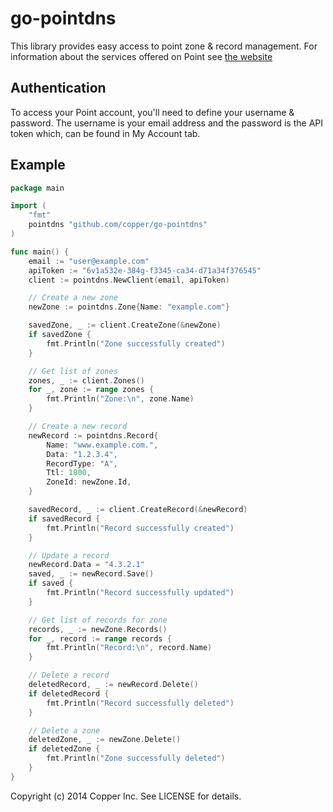 go-pointdns
===========

This library provides easy access to point zone & record management. For information about the services offered on Point see [the website](http://pointhq.com)

## Authentication

To access your Point account, you'll need to define your username & password. The username is your email address and the password is the API token which, can be found in My Account tab.

## Example

```go
package main

import (
    "fmt"
    pointdns "github.com/copper/go-pointdns"
)

func main() {
    email := "user@example.com"
    apiToken := "6v1a532e-384g-f3345-ca34-d71a34f376545"
    client := pointdns.NewClient(email, apiToken)

    // Create a new zone
    newZone := pointdns.Zone{Name: "example.com"}

    savedZone, _ := client.CreateZone(&newZone)
    if savedZone {
        fmt.Println("Zone successfully created")
    }

    // Get list of zones
    zones, _ := client.Zones()
    for _, zone := range zones {
        fmt.Println("Zone:\n", zone.Name)
    }

    // Create a new record
    newRecord := pointdns.Record{
        Name: "www.example.com.",
        Data: "1.2.3.4",
        RecordType: "A",
        Ttl: 1800,
        ZoneId: newZone.Id,
    }

    savedRecord, _ := client.CreateRecord(&newRecord)
    if savedRecord {
        fmt.Println("Record successfully created")
    }

    // Update a record
    newRecord.Data = "4.3.2.1"
    saved, _ := newRecord.Save()
    if saved {
        fmt.Println("Record successfully updated")
    }

    // Get list of records for zone
    records, _ := newZone.Records()
    for _, record := range records {
        fmt.Println("Record:\n", record.Name)
    }

    // Delete a record
    deletedRecord, _ := newRecord.Delete()
    if deletedRecord {
        fmt.Println("Record successfully deleted")
    }

    // Delete a zone
    deletedZone, _ := newZone.Delete()
    if deletedZone {
        fmt.Println("Zone successfully deleted")
    }
}

```

Copyright (c) 2014 Copper Inc. See LICENSE for details.
